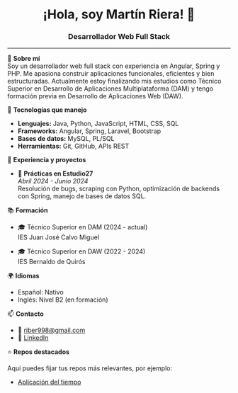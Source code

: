 <h1 align="center">¡Hola, soy Martín Riera! 👋</h1>
<h3 align="center">Desarrollador Web Full Stack</h3>

---

🎯 **Sobre mí**  
Soy un desarrollador web full stack con experiencia en Angular, Spring y PHP. Me apasiona construir aplicaciones funcionales, eficientes y bien estructuradas. Actualmente estoy finalizando mis estudios como Técnico Superior en Desarrollo de Aplicaciones Multiplataforma (DAM) y tengo formación previa en Desarrollo de Aplicaciones Web (DAW).

🔧 **Tecnologías que manejo**

- **Lenguajes:** Java, Python, JavaScript, HTML, CSS, SQL
- **Frameworks:** Angular, Spring, Laravel, Bootstrap
- **Bases de datos:** MySQL, PL/SQL
- **Herramientas:** Git, GitHub, APIs REST

🚀 **Experiencia y proyectos**

- 💼 **Prácticas en Estudio27**  
  _Abril 2024 - Junio 2024_  
  Resolución de bugs, scraping con Python, optimización de backends con Spring, manejo de bases de datos SQL.

📚 **Formación**

- 🎓 Técnico Superior en DAM (2024 - actual)  
  IES Juan José Calvo Miguel

- 🎓 Técnico Superior en DAW (2022 - 2024)  
  IES Bernaldo de Quirós

🌍 **Idiomas**

- Español: Nativo  
- Inglés: Nivel B2 (en formación)

📫 **Contacto**

- 📧 riber998@gmail.com  
- 💼 [LinkedIn](https://www.linkedin.com/in/martin-riera-bernardo-b26026257/)

⭐ **Repos destacados**

Aquí puedes fijar tus repos más relevantes, por ejemplo:

- [Aplicación del tiempo](https://github.com/MdRIERA/weather-app)


